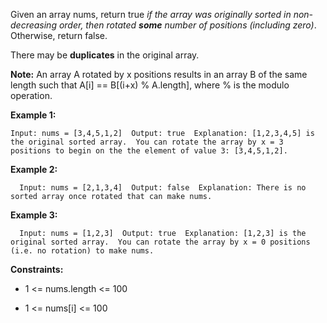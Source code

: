 Given an array nums, return true _if the array was originally sorted in non-decreasing order, then rotated_ _**some**_ _number of positions (including zero)_. Otherwise, return false.

There may be **duplicates** in the original array.

**Note:** An array A rotated by x positions results in an array B of the same length such that A\[i\] == B\[(i+x) % A.length\], where % is the modulo operation.

**Example 1:**

` Input: nums = [3,4,5,1,2]  Output: true  Explanation: [1,2,3,4,5] is the original sorted array.  You can rotate the array by x = 3 positions to begin on the the element of value 3: [3,4,5,1,2].   `

**Example 2:**

`   Input: nums = [2,1,3,4]  Output: false  Explanation: There is no sorted array once rotated that can make nums.   `

**Example 3:**

`   Input: nums = [1,2,3]  Output: true  Explanation: [1,2,3] is the original sorted array.  You can rotate the array by x = 0 positions (i.e. no rotation) to make nums.   `

**Constraints:**

*   1 <= nums.length <= 100
    
*   1 <= nums\[i\] <= 100
